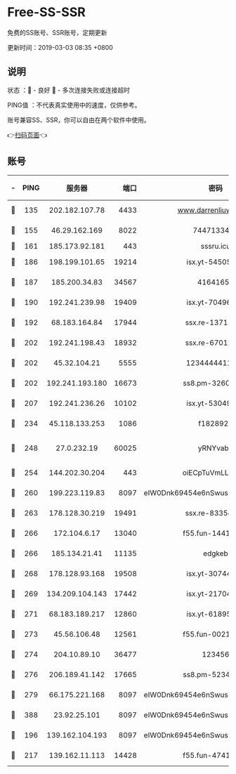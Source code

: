 # Free-SS-SSR

免费的SS账号、SSR账号，定期更新

更新时间：2019-03-03 08:35 +0800

## 说明

状态     ：🙂 - 良好 🙁 - 多次连接失败或连接超时

PING值   ：不代表真实使用中的速度，仅供参考。

账号兼容SS、SSR，你可以自由在两个软件中使用。

👉[扫码页面](https://liesauer.github.io/free-ss-ssr.github.io/)👈

## 账号

|-|PING|服务器|端口|密码|加密方式|区域|
|:----:|:----:|:-----:|-----:|:----:|:----:|:----:|
|🙂|135|202.182.107.78|4433|www.darrenliuwei.com|aes-256-cfb|JP|
|🙂|155|46.29.162.169|8022|7447133485|aes-256-cfb|RU|
|🙂|161|185.173.92.181|443|sssru.icu|rc4-md5|RU|
|🙂|186|198.199.101.65|19214|isx.yt-54505291|aes-256-cfb|US|
|🙂|187|185.200.34.83|34567|41641651|aes-256-cfb|US|
|🙂|190|192.241.239.98|19409|isx.yt-70496605|aes-256-cfb|US|
|🙂|192|68.183.164.84|17944|ssx.re-13711103|aes-256-cfb|US|
|🙂|202|192.241.198.43|18932|ssx.re-67012369|aes-256-cfb|US|
|🙂|202|45.32.104.21|5555|1234444411111|aes-256-cfb|SG|
|🙂|202|192.241.193.180|16673|ss8.pm-32602550|aes-256-cfb|US|
|🙂|207|192.241.236.26|10102|isx.yt-53049837|aes-256-cfb|US|
|🙂|234|45.118.133.253|1086|f1828920|aes-256-cfb|SG|
|🙂|248|27.0.232.19|60025|yRNYvabB|xchacha20-ietf-poly1305|HK|
|🙂|254|144.202.30.204|443|oiECpTuVmLLxk4Ts|aes-256-cfb|US|
|🙂|260|199.223.119.83|8097|eIW0Dnk69454e6nSwuspv9DmS201tQ0D|aes-256-cfb|US|
|🙂|263|178.128.30.219|19491|ssx.re-83354256|aes-256-cfb|SG|
|🙂|266|172.104.6.17|13040|f55.fun-14418774|aes-256-cfb|US|
|🙂|266|185.134.21.41|11135|edgkeb|aes-256-cfb|GB|
|🙂|268|178.128.93.168|19508|isx.yt-30744692|aes-256-cfb|SG|
|🙂|269|134.209.104.143|17442|isx.yt-21704008|aes-256-cfb|SG|
|🙂|271|68.183.189.217|12860|isx.yt-61895505|aes-256-cfb|SG|
|🙂|273|45.56.106.48|12561|f55.fun-00211476|aes-256-cfb|US|
|🙂|274|204.10.89.10|36477|123456|aes-256-cfb|US|
|🙂|276|206.189.41.142|17665|ss8.pm-52341360|aes-256-cfb|SG|
|🙂|279|66.175.221.168|8097|eIW0Dnk69454e6nSwuspv9DmS201tQ0D|aes-256-cfb|US|
|🙂|388|23.92.25.101|8097|eIW0Dnk69454e6nSwuspv9DmS201tQ0D|aes-256-cfb|US|
|🙂|196|139.162.104.193|8097|eIW0Dnk69454e6nSwuspv9DmS201tQ0D|aes-256-cfb|JP|
|🙂|217|139.162.11.113|14428|f55.fun-47410075|aes-256-cfb|SG|
